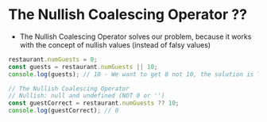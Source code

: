 # The Nullish Coalescing Operator ??

- The Nullish Coalescing Operator solves our problem, because it works with the concept of nullish values (instead of falsy values)

```js
restaurant.numGuests = 0;
const guests = restaurant.numGuests || 10;
console.log(guests); // 10 - We want to get 0 not 10, the solution is The Nullish Coalescing Operator

// The Nullish Coalescing Operator
// Nullish: null and undefined (NOT 0 or '')
const guestCorrect = restaurant.numGuests ?? 10;
console.log(guestCorrect); // 0
```
